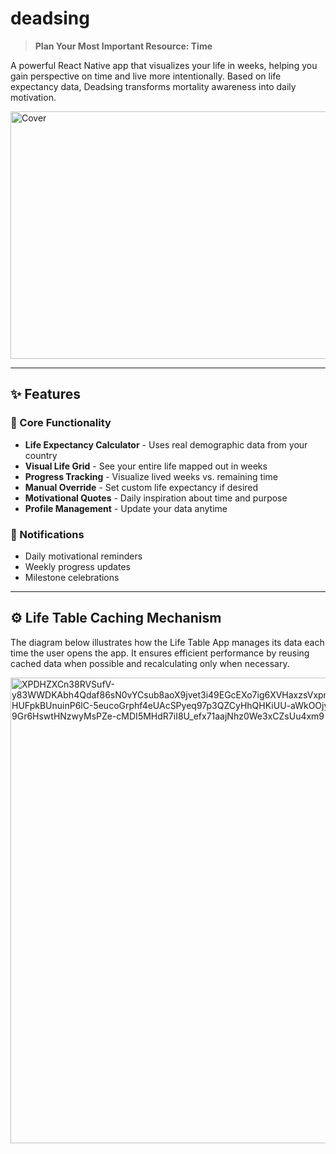 #  deadsing

> **Plan Your Most Important Resource: Time**

A powerful React Native app that visualizes your life in weeks, helping you gain perspective on time and live more intentionally. Based on life expectancy data, Deadsing transforms mortality awareness into daily motivation.

<img width="1584" height="396" alt="Cover" src="https://github.com/user-attachments/assets/77351bc7-a7c9-4c00-8b35-d9a318649d0e" />

---

## ✨ Features

### 🎯 Core Functionality
- **Life Expectancy Calculator** - Uses real demographic data from your country
- **Visual Life Grid** - See your entire life mapped out in weeks
- **Progress Tracking** - Visualize lived weeks vs. remaining time
- **Manual Override** - Set custom life expectancy if desired
- **Motivational Quotes** - Daily inspiration about time and purpose
- **Profile Management** - Update your data anytime

### 🔔 Notifications
- Daily motivational reminders
- Weekly progress updates
- Milestone celebrations

---

## ⚙️ Life Table Caching Mechanism

The diagram below illustrates how the Life Table App manages its data each time the user opens the app.
It ensures efficient performance by reusing cached data when possible and recalculating only when necessary.

<img width="746" height="745" alt="XPDHZXCn38RVSufV-y83WWDKAbh4Qdaf86sN0vYCsub8aoX9jvet3i49EGcEXo7ig6XVHaxzsVxpnxqjbN8zdxofhdh6pXqOZ_HDmlSfOHUFpkBUnuinP6lC-5eucoGrphf4eUAcSPyeq97p3QZCyHhQHKiUU-aWkOOjyGgJyVFqZnmuap0DxYTZjblLW2-9Gr6HswtHNzwyMsPZe-cMDI5MHdR7iI8U_efx71aajNhz0We3xCZsUu4xm9" src="https://github.com/user-attachments/assets/bbc5ca08-f93f-4aef-bea7-1a2a77a9bc32" />

